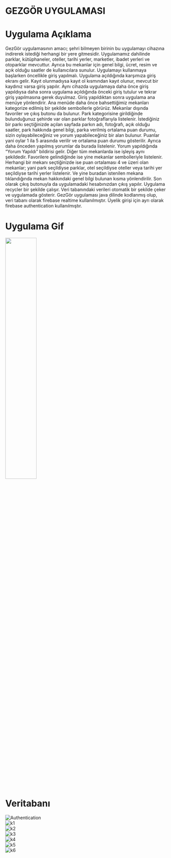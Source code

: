 # GEZGÖR UYGULAMASI
# Uygulama Açıklama
GezGör uygulamasının amacı; şehri bilmeyen birinin bu uygulamayı cihazına indirerek istediği herhangi bir yere gitmesidir. Uygulamamız dahilinde parklar, kütüphaneler, oteller, tarihi yerler, marketler, ibadet yerleri ve otoparklar mevcuttur. Ayrıca bu mekanlar için genel bilgi, ücret, resim ve açık olduğu saatler de kullanıcılara sunulur. 
Uygulamayı kullanmaya başlarken öncellikle giriş yapılmalı. Uygulama açıldığında karşımıza giriş ekranı gelir. Kayıt olunmadıysa kayıt ol kısmından kayıt olunur, mevcut bir kaydınız varsa giriş yapılır. Aynı cihazda uygulamaya daha önce giriş yapıldıysa daha sonra uygulama açıldığında önceki giriş tutulur ve tekrar giriş yapılmasına gerek duyulmaz. Giriş yapıldıktan sonra uygulama ana menüye yönlendirir. 
Ana menüde daha önce bahsettiğimiz mekanları kategorize edilmiş bir şekilde sembollerle görürüz. Mekanlar dışında favoriler ve çıkış butonu da bulunur. Park kategorisine girildiğinde bulunduğunuz şehirde var olan parklar fotoğraflarıyla listelenir. İstediğiniz bir parkı seçtiğinizde açılan sayfada parkın adı, fotoğrafı, açık olduğu saatler, park hakkında genel bilgi, parka verilmiş ortalama puan durumu, sizin oylayabileceğiniz ve yorum yapabileceğiniz bir alan bulunur. Puanlar yani oylar 1 ila 5 arasında verilir ve ortalama puan durumu gösterilir. Ayrıca daha önceden yapılmış yorumlar da burada listelenir. Yorum yapıldığında “Yorum Yapıldı” bildirisi gelir. Diğer tüm mekanlarda ise işleyiş aynı şekildedir. Favorilere gelindiğinde ise yine mekanlar sembolleriyle listelenir. Herhangi bir mekanı seçtiğinizde ise puan ortalaması 4 ve üzeri olan mekanlar; yani park seçildiyse parklar, otel seçildiyse oteller veya tarihi yer seçildiyse tarihi yerler listelenir. Ve yine buradan istenilen mekana tıklandığında mekan hakkındaki genel bilgi bulunan kısma yönlendirilir. Son olarak çıkış butonuyla da uygulamadaki hesabınızdan çıkış yapılır. 
Uygulama recycler bir şekilde çalışır. Veri tabanındaki verileri otomatik bir şekilde çeker ve uygulamada gösterir. GezGör uygulaması java dilinde kodlanmış olup, veri tabanı olarak firebase realtime kullanılmıştır. Üyelik girişi için ayrı olarak firebase authentication kullanılmıştır.

# Uygulama Gif

<img src="https://github.com/KadirShn/Gezi-Rehberi/blob/main/gezgor.gif" width="44%" height="44%" />

# Veritabanı
![Authentication](https://user-images.githubusercontent.com/99869817/172833105-27980406-e70a-497d-bab0-5b9d3d245995.PNG)
<br/>
![k1](https://user-images.githubusercontent.com/99869817/172833197-e3716452-ccdf-465b-9b22-b56ef6b15c4c.PNG)
<br/>
![k2](https://user-images.githubusercontent.com/99869817/172833202-68d77bd6-401b-49ae-a2a1-a8758f4c9e07.PNG)
<br/>
![k3](https://user-images.githubusercontent.com/99869817/172833203-d3f1c3f8-e1cb-4ae9-93de-bbf60782f1ac.PNG)
<br/>
![k4](https://user-images.githubusercontent.com/99869817/172833206-17ab2d63-26f7-424f-bb57-a70b34ac1627.PNG)
<br/>
![k5](https://user-images.githubusercontent.com/99869817/172833209-ae22c970-0283-4ed7-acfd-4d3461cd925b.PNG)
<br/>
![k6](https://user-images.githubusercontent.com/99869817/172833214-85eb19af-7fc7-4fe8-9298-e26d700d097b.PNG)

